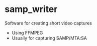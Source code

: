 # samp_writer
Software for creating short video captures
- Using FFMPEG
- Usually for capturing SAMP/MTA:SA
